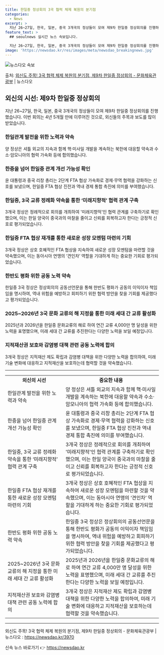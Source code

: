 ```yaml
---
title: 한일중 정상회의 3국 협력 체제 복원의 분기점
categories:
  - News
excerpt: >
  지난 26~27일, 한국, 일본, 중국 3개국의 정상들이 모여 제9차 한일중 정상회의를 진행하였는데요. 3개…
feature_text: >
  ## seoulnews 실시간 뉴스 속보입니다.

  지난 26~27일, 한국, 일본, 중국 3개국의 정상들이 모여 제9차 한일중 정상회의를 진행하였는데요. 3개…
image: 'https://newsdao.kr/res/images/meta/newsdao_breakingnews.jpg'
---
```


![뉴스다오 속보](https://newsdao.kr/res/images/meta/newsdao_breakingnews.jpg)

<p>출처: <a href="https://newsdao.kr/3970" rel="dofollow">외신도 주목! 3국 협력 체제 복원의 분기점,  제9차 한일중 정상회의 - 문화체육관광부</a> | 뉴스다오</p>

<h2 data-ke-size="size26">외신의 시선: 제9차 한일중 정상회의</h2>
<p data-ke-size="size16">지난 26~27일, 한국, 일본, 중국 3개국의 정상들이 모여 제9차 한일중 정상회의를 진행했습니다. 이번 회의는 4년 5개월 만에 이루어진 것으로, 외신들의 주목과 보도를 많이 받았습니다.</p>

<h3>한일관계 발전을 위한 노력과 약속</h3>
<p data-ke-size="size16">양 정상은 셔틀 외교의 지속과 함께 핵·미사일 개발을 계속하는 북한에 대응할 약속과 수소·암모니아의 협력 가속화 등에 합의했습니다.</p>

<h3>한중을 넘어 한일중 관계 개선 가능성 확인</h3>
<p data-ke-size="size16">윤 대통령과 중국 리창 총리는 2단계 FTA 협상 가속화로 경제·무역 협력을 강화하는 신호를 보냈으며, 한일중 FTA 협상 진전과 역내 경제 통합 촉진에 의미를 부여했습니다.</p>

<h3>한일중, 3국 교류 정례화 약속을 통한 ‘미래지향적’ 협력 관계 구축</h3>
<p data-ke-size="size16">3개국 정상은 정례적으로 회의를 개최하여 '미래지향적'인 협력 관계를 구축하기로 확인했으며, 이는 한일 양국이 중국과의 마찰을 줄이고 신뢰를 회복하고자 한다는 긍정적 신호로 평가되었습니다.</p>

<h3>한일중 FTA 협상 재개를 통한 새로운 성장 모멘텀 마련의 기회</h3>
<p data-ke-size="size16">3개국 정상은 상호 호혜적인 FTA 협상을 지속하여 새로운 성장 모멘텀을 마련할 것을 약속했으며, 이는 동아시아 연맹의 ‘견인차’ 역할을 기대하게 하는 중요한 기회로 평가되었습니다.</p>

<h3>한반도 평화 위한 공동 노력 약속</h3>
<p data-ke-size="size16">한일중 3국 정상은 정상회의의 공동선언문을 통해 한반도 평화가 공동의 이익이자 책임임을 명시하여, 역내 위험을 예방하고 회피하기 위한 협력 방안을 찾을 기회를 제공했다고 평가되었습니다.</p>

<h3>2025~2026년 3국 문화 교류의 해 지정을 통한 미래 세대 간 교류 활성화</h3>
<p data-ke-size="size16">2025년과 2026년을 한일중 문화교류의 해로 하여 연간 교류 4,000만 명 달성을 위한 노력을 표명했으며, 미래 세대 간 교류를 추진한다는 다양한 노력을 보일 예정입니다.</p>

<h3>지적재산권 보호와 감염병 대책 관련 공동 노력에 합의</h3>
<p data-ke-size="size16">3개국 정상은 지적재산 제도 확립과 감염병 대책을 위한 다양한 노력을 합의하여, 미래 기술 변화에 대응하고 지적재산을 보호하는데 협력할 것을 약속했습니다.</p>

<p data-ke-size="size16"></p>
<hr>
<p data-ke-size="size16"></p>
<table>
  <tbody>
    <tr>
      <td style="text-align: center; height: 17px;"><b>외신의 시선</b></td>
      <td style="text-align: center; height: 17px;"><b>중요한 내용</b></td>
    </tr>
    <tr>
      <td style="text-align: left;">한일관계 발전을 위한 노력과 약속</td>
      <td style="text-align: left;">양 정상은 셔틀 외교의 지속과 함께 핵·미사일 개발을 계속하는 북한에 대응할 약속과 수소·암모니아의 협력 가속화 등에 합의했습니다.</td>
    </tr>
    <tr>
      <td style="text-align: left;">한중을 넘어 한일중 관계 개선 가능성 확인</td>
      <td style="text-align: left;">윤 대통령과 중국 리창 총리는 2단계 FTA 협상 가속화로 경제·무역 협력을 강화하는 신호를 보냈으며, 한일중 FTA 협상 진전과 역내 경제 통합 촉진에 의미를 부여했습니다.</td>
    </tr>
    <tr>
      <td style="text-align: left;">한일중, 3국 교류 정례화 약속을 통한 ‘미래지향적’ 협력 관계 구축</td>
      <td style="text-align: left;">3개국 정상은 정례적으로 회의를 개최하여 '미래지향적'인 협력 관계를 구축하기로 확인했으며, 이는 한일 양국이 중국과의 마찰을 줄이고 신뢰를 회복하고자 한다는 긍정적 신호로 평가되었습니다.</td>
    </tr>
    <tr>
      <td style="text-align: left;">한일중 FTA 협상 재개를 통한 새로운 성장 모멘텀 마련의 기회</td>
      <td style="text-align: left;">3개국 정상은 상호 호혜적인 FTA 협상을 지속하여 새로운 성장 모멘텀을 마련할 것을 약속했으며, 이는 동아시아 연맹의 ‘견인차’ 역할을 기대하게 하는 중요한 기회로 평가되었습니다.</td>
    </tr>
    <tr>
      <td style="text-align: left;">한반도 평화 위한 공동 노력 약속</td>
      <td style="text-align: left;">한일중 3국 정상은 정상회의의 공동선언문을 통해 한반도 평화가 공동의 이익이자 책임임을 명시하여, 역내 위험을 예방하고 회피하기 위한 협력 방안을 찾을 기회를 제공했다고 평가되었습니다.</td>
    </tr>
    <tr>
      <td style="text-align: left;">2025~2026년 3국 문화 교류의 해 지정을 통한 미래 세대 간 교류 활성화</td>
      <td style="text-align: left;">2025년과 2026년을 한일중 문화교류의 해로 하여 연간 교류 4,000만 명 달성을 위한 노력을 표명했으며, 미래 세대 간 교류를 추진한다는 다양한 노력을 보일 예정입니다.</td>
    </tr>
    <tr>
      <td style="text-align: left;">지적재산권 보호와 감염병 대책 관련 공동 노력에 합의</td>
      <td style="text-align: left;">3개국 정상은 지적재산 제도 확립과 감염병 대책을 위한 다양한 노력을 합의하여, 미래 기술 변화에 대응하고 지적재산을 보호하는데 협력할 것을 약속했습니다.</td>
    </tr>
  </tbody>
</table>
<p data-ke-size="size16"></p>
<hr>
<p data-ke-size="size16"></p>

<p data-ke-size="size16">외신도 주목! 3국 협력 체제 복원의 분기점,  제9차 한일중 정상회의 - 문화체육관광부 | 뉴스다오 : <a href="https://newsdao.kr/3970">https://newsdao.kr/3970</a></p>
<p data-ke-size="size16"></p> 

신속 뉴스 바로가기 👉 <a href="https://newsdao.kr" rel="dofollow">https://newsdao.kr</a>


